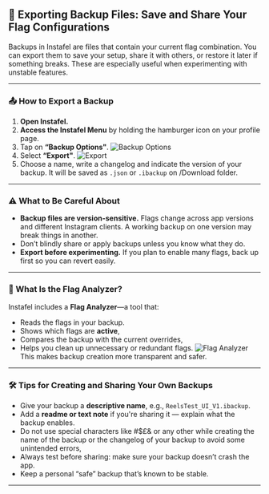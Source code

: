 ## 💾 Exporting Backup Files: Save and Share Your Flag Configurations

Backups in Instafel are files that contain your current flag combination. You can export them to save your setup, share it with others, or restore it later if something breaks. These are especially useful when experimenting with unstable features.

---

### 📤 How to Export a Backup

1. **Open Instafel.**
2. **Access the Instafel Menu** by holding the hamburger icon on your profile page.
3. Tap on **“Backup Options"**.
![Backup Options](/backup-options.jpg)
4. Select **“Export"**.
![Export](/export-backup.jpg)
5. Choose a name, write a changelog and indicate the version of your backup. It will be saved as `.json` or `.ibackup` on /Download folder.

---

### ⚠️ What to Be Careful About

- **Backup files are version-sensitive.** Flags change across app versions and different Instagram clients. A working backup on one version may break things in another.
- Don’t blindly share or apply backups unless you know what they do.
- **Export before experimenting.** If you plan to enable many flags, back up first so you can revert easily.

---

### 🧠 What Is the Flag Analyzer?

Instafel includes a **Flag Analyzer**—a tool that:
- Reads the flags in your backup.
- Shows which flags are **active**,
- Compares the backup with the current overrides,
- Helps you clean up unnecessary or redundant flags.
![Flag Analyzer](/flag-analyzer.jpg)
This makes backup creation more transparent and safer.

---

### 🛠️ Tips for Creating and Sharing Your Own Backups

- Give your backup a **descriptive name**, e.g., `ReelsTest_UI_V1.ibackup`.
- Add a **readme or text note** if you're sharing it — explain what the backup enables.
- Do not use special characters like #$£& or any other while creating the name of the backup or the changelog of your backup to avoid some unintended errors,
- Always test before sharing: make sure your backup doesn’t crash the app.
- Keep a personal “safe” backup that’s known to be stable.

---


